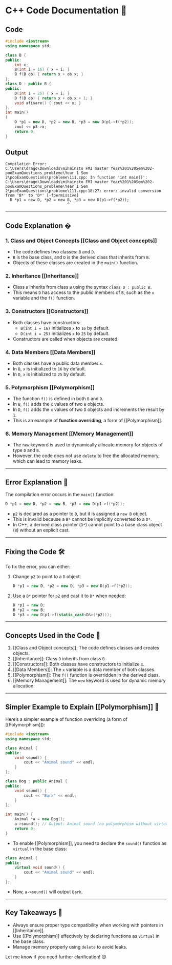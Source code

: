 # C++ Code Documentation 📄

## Code
```cpp
#include <iostream>
using namespace std;

class B {
public:
	int x;
	B(int i = 16) { x = i; }
	B f(B ob) { return x + ob.x; }
};
class D : public B {
public:
	D(int i = 25) { x = i; }
	D f(D ob) { return x + ob.x + 1; }
	void afisare() { cout << x; }
};
int main()
{
	D *p1 = new D, *p2 = new B, *p3 = new D(p1->f(*p2));
	cout << p3->x;
	return 0;
}
```

## Output
```
Compilation Error:
C:\Users\drago\Downloads\mihainsto FMI master Year%201%20Sem%202-pooExamQuestions_probleme\Year 1 Sem 2\pooExamQuestions\probleme\111.cpp: In function 'int main()':
C:\Users\drago\Downloads\mihainsto FMI master Year%201%20Sem%202-pooExamQuestions_probleme\Year 1 Sem 2\pooExamQuestions\probleme\111.cpp:18:27: error: invalid conversion from 'B*' to 'D*' [-fpermissive]
  D *p1 = new D, *p2 = new B, *p3 = new D(p1->f(*p2));
                           ^
```

---

## Code Explanation �

### 1. **Class and Object Concepts** [[Class and Object concepts]]
- The code defines two classes: `B` and `D`.
- `B` is the base class, and `D` is the derived class that inherits from `B`.
- Objects of these classes are created in the `main()` function.

### 2. **Inheritance** [[Inheritance]]
- Class `D` inherits from class `B` using the syntax `class D : public B`.
- This means `D` has access to the public members of `B`, such as the `x` variable and the `f()` function.

### 3. **Constructors** [[Constructors]]
- Both classes have constructors:
  - `B(int i = 16)` initializes `x` to `16` by default.
  - `D(int i = 25)` initializes `x` to `25` by default.
- Constructors are called when objects are created.

### 4. **Data Members** [[Data Members]]
- Both classes have a public data member `x`.
- In `B`, `x` is initialized to `16` by default.
- In `D`, `x` is initialized to `25` by default.

### 5. **Polymorphism** [[Polymorphism]]
- The function `f()` is defined in both `B` and `D`.
- In `B`, `f()` adds the `x` values of two `B` objects.
- In `D`, `f()` adds the `x` values of two `D` objects and increments the result by `1`.
- This is an example of **function overriding**, a form of [[Polymorphism]].

### 6. **Memory Management** [[Memory Management]]
- The `new` keyword is used to dynamically allocate memory for objects of type `D` and `B`.
- However, the code does not use `delete` to free the allocated memory, which can lead to memory leaks.

---

## Error Explanation 🚨

The compilation error occurs in the `main()` function:
```cpp
D *p1 = new D, *p2 = new B, *p3 = new D(p1->f(*p2));
```
- `p2` is declared as a pointer to `D`, but it is assigned a `new B` object.
- This is invalid because a `B*` cannot be implicitly converted to a `D*`.
- In C++, a derived class pointer (`D*`) cannot point to a base class object (`B`) without an explicit cast.

---

## Fixing the Code 🛠️

To fix the error, you can either:
1. Change `p2` to point to a `D` object:
   ```cpp
   D *p1 = new D, *p2 = new D, *p3 = new D(p1->f(*p2));
   ```
2. Use a `B*` pointer for `p2` and cast it to `D*` when needed:
   ```cpp
   D *p1 = new D;
   B *p2 = new B;
   D *p3 = new D(p1->f(static_cast<D&>(*p2)));
   ```

---

## Concepts Used in the Code 🧠

1. [[Class and Object concepts]]: The code defines classes and creates objects.
2. [[Inheritance]]: Class `D` inherits from class `B`.
3. [[Constructors]]: Both classes have constructors to initialize `x`.
4. [[Data Members]]: The `x` variable is a data member of both classes.
5. [[Polymorphism]]: The `f()` function is overridden in the derived class.
6. [[Memory Management]]: The `new` keyword is used for dynamic memory allocation.

---

## Simpler Example to Explain [[Polymorphism]] 🐾

Here’s a simpler example of function overriding (a form of [[Polymorphism]]):
```cpp
#include <iostream>
using namespace std;

class Animal {
public:
    void sound() {
        cout << "Animal sound" << endl;
    }
};

class Dog : public Animal {
public:
    void sound() {
        cout << "Bark" << endl;
    }
};

int main() {
    Animal *a = new Dog();
    a->sound(); // Output: Animal sound (no polymorphism without virtual)
    return 0;
}
```
- To enable [[Polymorphism]], you need to declare the `sound()` function as `virtual` in the base class:
```cpp
class Animal {
public:
    virtual void sound() {
        cout << "Animal sound" << endl;
    }
};
```
- Now, `a->sound()` will output `Bark`.

---

## Key Takeaways 🎯
- Always ensure proper type compatibility when working with pointers in [[Inheritance]].
- Use [[Polymorphism]] effectively by declaring functions as `virtual` in the base class.
- Manage memory properly using `delete` to avoid leaks.

Let me know if you need further clarification! 😊